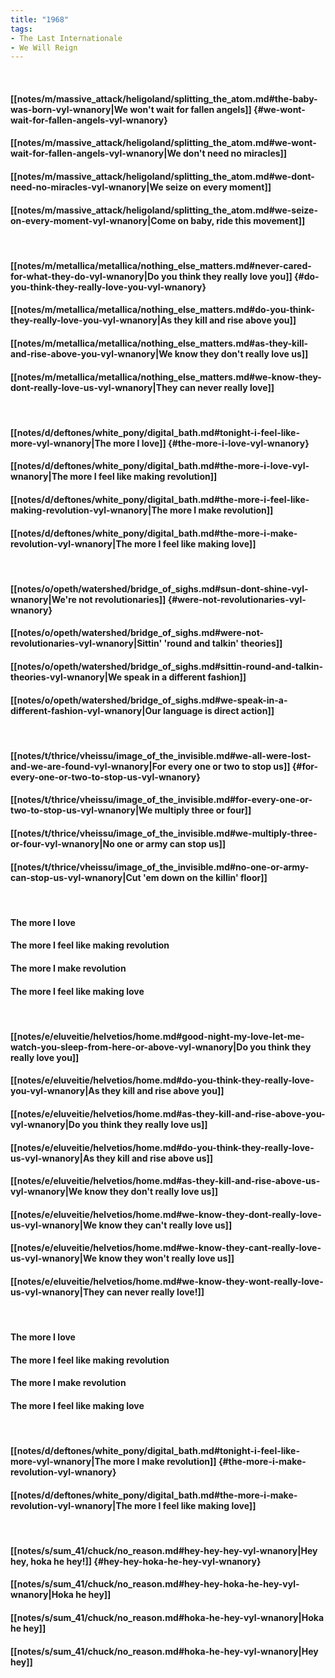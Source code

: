 ```yaml
---
title: "1968"
tags:
- The Last Internationale
- We Will Reign
---
```

&nbsp;
#### [[notes/m/massive_attack/heligoland/splitting_the_atom.md#the-baby-was-born-vyl-wnanory|We won't wait for fallen angels]] {#we-wont-wait-for-fallen-angels-vyl-wnanory}
#### [[notes/m/massive_attack/heligoland/splitting_the_atom.md#we-wont-wait-for-fallen-angels-vyl-wnanory|We don't need no miracles]]
#### [[notes/m/massive_attack/heligoland/splitting_the_atom.md#we-dont-need-no-miracles-vyl-wnanory|We seize on every moment]]
#### [[notes/m/massive_attack/heligoland/splitting_the_atom.md#we-seize-on-every-moment-vyl-wnanory|Come on baby, ride this movement]]
&nbsp;
#### [[notes/m/metallica/metallica/nothing_else_matters.md#never-cared-for-what-they-do-vyl-wnanory|Do you think they really love you]] {#do-you-think-they-really-love-you-vyl-wnanory}
#### [[notes/m/metallica/metallica/nothing_else_matters.md#do-you-think-they-really-love-you-vyl-wnanory|As they kill and rise above you]]
#### [[notes/m/metallica/metallica/nothing_else_matters.md#as-they-kill-and-rise-above-you-vyl-wnanory|We know they don't really love us]]
#### [[notes/m/metallica/metallica/nothing_else_matters.md#we-know-they-dont-really-love-us-vyl-wnanory|They can never really love]]
&nbsp;
#### [[notes/d/deftones/white_pony/digital_bath.md#tonight-i-feel-like-more-vyl-wnanory|The more I love]] {#the-more-i-love-vyl-wnanory}
#### [[notes/d/deftones/white_pony/digital_bath.md#the-more-i-love-vyl-wnanory|The more I feel like making revolution]]
#### [[notes/d/deftones/white_pony/digital_bath.md#the-more-i-feel-like-making-revolution-vyl-wnanory|The more I make revolution]]
#### [[notes/d/deftones/white_pony/digital_bath.md#the-more-i-make-revolution-vyl-wnanory|The more I feel like making love]]
&nbsp;
#### [[notes/o/opeth/watershed/bridge_of_sighs.md#sun-dont-shine-vyl-wnanory|We're not revolutionaries]] {#were-not-revolutionaries-vyl-wnanory}
#### [[notes/o/opeth/watershed/bridge_of_sighs.md#were-not-revolutionaries-vyl-wnanory|Sittin' 'round and talkin' theories]]
#### [[notes/o/opeth/watershed/bridge_of_sighs.md#sittin-round-and-talkin-theories-vyl-wnanory|We speak in a different fashion]]
#### [[notes/o/opeth/watershed/bridge_of_sighs.md#we-speak-in-a-different-fashion-vyl-wnanory|Our language is direct action]]
&nbsp;
#### [[notes/t/thrice/vheissu/image_of_the_invisible.md#we-all-were-lost-and-we-are-found-vyl-wnanory|For every one or two to stop us]] {#for-every-one-or-two-to-stop-us-vyl-wnanory}
#### [[notes/t/thrice/vheissu/image_of_the_invisible.md#for-every-one-or-two-to-stop-us-vyl-wnanory|We multiply three or four]]
#### [[notes/t/thrice/vheissu/image_of_the_invisible.md#we-multiply-three-or-four-vyl-wnanory|No one or army can stop us]]
#### [[notes/t/thrice/vheissu/image_of_the_invisible.md#no-one-or-army-can-stop-us-vyl-wnanory|Cut 'em down on the killin' floor]]
&nbsp;
#### The more I love
#### The more I feel like making revolution
#### The more I make revolution
#### The more I feel like making love
&nbsp;
#### [[notes/e/eluveitie/helvetios/home.md#good-night-my-love-let-me-watch-you-sleep-from-here-or-above-vyl-wnanory|Do you think they really love you]]
#### [[notes/e/eluveitie/helvetios/home.md#do-you-think-they-really-love-you-vyl-wnanory|As they kill and rise above you]]
#### [[notes/e/eluveitie/helvetios/home.md#as-they-kill-and-rise-above-you-vyl-wnanory|Do you think they really love us]]
#### [[notes/e/eluveitie/helvetios/home.md#do-you-think-they-really-love-us-vyl-wnanory|As they kill and rise above us]]
#### [[notes/e/eluveitie/helvetios/home.md#as-they-kill-and-rise-above-us-vyl-wnanory|We know they don't really love us]]
#### [[notes/e/eluveitie/helvetios/home.md#we-know-they-dont-really-love-us-vyl-wnanory|We know they can't really love us]]
#### [[notes/e/eluveitie/helvetios/home.md#we-know-they-cant-really-love-us-vyl-wnanory|We know they won't really love us]]
#### [[notes/e/eluveitie/helvetios/home.md#we-know-they-wont-really-love-us-vyl-wnanory|They can never really love!]]
&nbsp;
#### The more I love
#### The more I feel like making revolution
#### The more I make revolution
#### The more I feel like making love
&nbsp;
#### [[notes/d/deftones/white_pony/digital_bath.md#tonight-i-feel-like-more-vyl-wnanory|The more I make revolution]] {#the-more-i-make-revolution-vyl-wnanory}
#### [[notes/d/deftones/white_pony/digital_bath.md#the-more-i-make-revolution-vyl-wnanory|The more I feel like making love]]
&nbsp;
#### [[notes/s/sum_41/chuck/no_reason.md#hey-hey-hey-vyl-wnanory|Hey hey, hoka he hey!]] {#hey-hey-hoka-he-hey-vyl-wnanory}
#### [[notes/s/sum_41/chuck/no_reason.md#hey-hey-hoka-he-hey-vyl-wnanory|Hoka he hey]]
#### [[notes/s/sum_41/chuck/no_reason.md#hoka-he-hey-vyl-wnanory|Hoka he hey]]
#### [[notes/s/sum_41/chuck/no_reason.md#hoka-he-hey-vyl-wnanory|Hey hey]]
